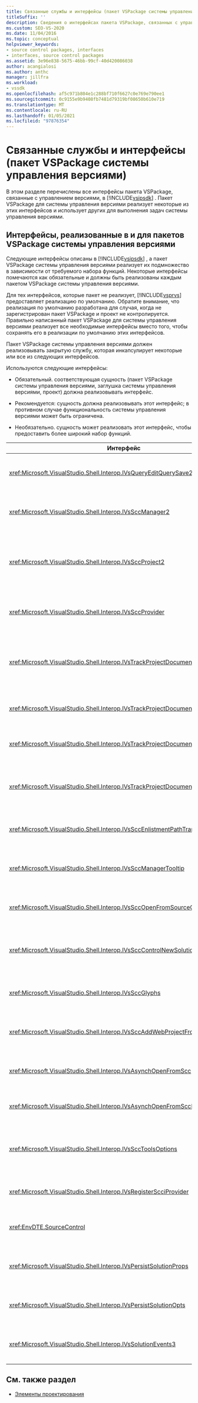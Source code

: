 ```yaml
---
title: Связанные службы и интерфейсы (пакет VSPackage системы управления версиями)
titleSuffix: ''
description: Сведения о интерфейсах пакета VSPackage, связанных с управлением версиями, в пакете SDK для Visual Studio. Пакет реализует некоторые интерфейсы и использует другие для системы управления версиями.
ms.custom: SEO-VS-2020
ms.date: 11/04/2016
ms.topic: conceptual
helpviewer_keywords:
- source control packages, interfaces
- interfaces, source control packages
ms.assetid: 3e96e838-5675-46bb-99cf-40d420086038
author: acangialosi
ms.author: anthc
manager: jillfra
ms.workload:
- vssdk
ms.openlocfilehash: af5c971b804e1c288bf710f6627c0e769e790ee1
ms.sourcegitcommit: 0c9155e9b9408fb7481d79319bf08650b610e719
ms.translationtype: MT
ms.contentlocale: ru-RU
ms.lasthandoff: 01/05/2021
ms.locfileid: "97876354"
---
```

# <a name="related-services-and-interfaces-source-control-vspackage"></a>Связанные службы и интерфейсы (пакет VSPackage системы управления версиями)

В этом разделе перечислены все интерфейсы пакета VSPackage, связанные с управлением версиями, в [!INCLUDE[vsipsdk](../../extensibility/includes/vsipsdk_md.md)] . Пакет VSPackage для системы управления версиями реализует некоторые из этих интерфейсов и использует других для выполнения задач системы управления версиями.

## <a name="interfaces-implemented-by-and-for-source-control-vspackages"></a>Интерфейсы, реализованные в и для пакетов VSPackage системы управления версиями

 Следующие интерфейсы описаны в [!INCLUDE[vsipsdk](../../extensibility/includes/vsipsdk_md.md)] , а пакет VSPackage системы управления версиями реализует их подмножество в зависимости от требуемого набора функций. Некоторые интерфейсы помечаются как обязательные и должны быть реализованы каждым пакетом VSPackage системы управления версиями.

 Для тех интерфейсов, которые пакет не реализует, [!INCLUDE[vsprvs](../../code-quality/includes/vsprvs_md.md)] предоставляет реализацию по умолчанию. Обратите внимание, что реализация по умолчанию разработана для случая, когда не зарегистрирован пакет VSPackage и проект не контролируется. Правильно написанный пакет VSPackage для системы управления версиями реализует все необходимые интерфейсы вместо того, чтобы сохранять его в реализации по умолчанию этих интерфейсов.

 Пакет VSPackage системы управления версиями должен реализовывать закрытую службу, которая инкапсулирует некоторые или все из следующих интерфейсов.

 Используются следующие интерфейсы:

- Обязательный. соответствующая сущность (пакет VSPackage системы управления версиями, заглушка системы управления версиями, проект) должна реализовывать интерфейс.

- Рекомендуется: сущность должна реализовывать этот интерфейс; в противном случае функциональность системы управления версиями может быть ограничена.

- Необязательно. сущность может реализовать этот интерфейс, чтобы предоставить более широкий набор функций.

| Интерфейс | Назначение | Реализовано | Применить? |
| - | - |--------------------------|-------------|
| <xref:Microsoft.VisualStudio.Shell.Interop.IVsQueryEditQuerySave2> | Редакторы вызывают этот интерфейс перед изменением или сохранением файла. Пакет VSPackage системы управления версиями может извлечь файл или отклонить операцию в случае сбоя при извлечении. | Пакет VSPackage системы управления версиями | Рекомендуется |
| <xref:Microsoft.VisualStudio.Shell.Interop.IVsSccManager2> | Этот интерфейс обеспечивает базовую функциональность управления версиями для проектов, таких как регистрация и Отмена регистрации проектов в системе управления версиями и предоставление поддержки основных глифов системы управления версиями. | Пакет VSPackage системы управления версиями | Обязательно |
| <xref:Microsoft.VisualStudio.Shell.Interop.IVsSccProject2> | Этот интерфейс получается из с <xref:Microsoft.VisualStudio.Shell.Interop.IVsHierarchy> помощью <xref:System.Runtime.InteropServices.Marshal.QueryInterface%2A> функции или путем простого приведения объекта, реализующего `IVsHierarchy` `IVsSccProject2` . Он используется для получения файлов в системе управления версиями в проекте или для формирования проекта текущего состояния или расположения системы управления версиями. | Проект | Обязательно |
| <xref:Microsoft.VisualStudio.Shell.Interop.IVsSccProvider> | Модуль интеграции использует этот интерфейс для задания текущего активного пакета VSPackage. | Пакет VSPackage системы управления версиями | Обязательно |
| <xref:Microsoft.VisualStudio.Shell.Interop.IVsTrackProjectDocuments2> | Этот интерфейс основан на модели подписки. Любой пакет VSPackage может дать сигнал о том, что он хочет получать события документа и быть в состоянии быть рекомендованным оболочкой для событий, которые будут выполняться. Он реализуется и обрабатывается методом [!INCLUDE[vsprvs](../../code-quality/includes/vsprvs_md.md)] , который, в свою очередь, передает события, реализующие интерфейс `IVsTrackProjectDocumentsEvents2` VSPackage. | Заглушка системы управления версиями | Обязательно |
| <xref:Microsoft.VisualStudio.Shell.Interop.IVsTrackProjectDocuments3> | Этот интерфейс обеспечивает пакетную обработку, синхронизированные операции чтения и записи, а также расширенный `OnQueryAddFiles` метод. | Заглушка системы управления версиями | Обязательно |
| <xref:Microsoft.VisualStudio.Shell.Interop.IVsTrackProjectDocumentsEvents2> | **Обозреватель решений** и проекты вызывают этот интерфейс при добавлении новых файлов в проекты или при переименовании или удалении файлов и папок из проектов. Пакет VSPackage системы управления версиями может извлечь файл проекта или отменить операцию. | Пакет VSPackage системы управления версиями | Рекомендуется |
| <xref:Microsoft.VisualStudio.Shell.Interop.IVsTrackProjectDocumentsEvents3> | **Обозреватель решений** и проекты вызывают этот интерфейс в ответ на вызовы методов интерфейса IVstrackProjectDocuments3. Пакет VSPackage системы управления версиями может выполнять Пакетированные операции, синхронизированные операции чтения и записи и работать с более сложным `OnQueryAddFiles` методом. | Пакет VSPackage системы управления версиями | Рекомендуется |
| <xref:Microsoft.VisualStudio.Shell.Interop.IVsSccEnlistmentPathTranslation> | Этот интерфейс обеспечивает поддержку управления прикреплениями для веб-проектов. | Пакет VSPackage системы управления версиями | Рекомендуется |
| <xref:Microsoft.VisualStudio.Shell.Interop.IVsSccManagerTooltip> | Этот интерфейс используется для получения подсказок для файлов, находящихся в системе управления версиями в проектах. | Пакет VSPackage системы управления версиями | Необязательно |
| <xref:Microsoft.VisualStudio.Shell.Interop.IVsSccOpenFromSourceControl> | Этот интерфейс обеспечивает поддержку расширения пространства имен. | Пакет VSPackage системы управления версиями | Необязательно |
| <xref:Microsoft.VisualStudio.Shell.Interop.IVsSccControlNewSolution> | Пакет VSPackage использует этот интерфейс для интеграции расширения пространства имен в диалоговые окна **Создание**, **Открытие** или **Сохранение** . Следовательно, проекты могут автоматически добавляться в систему управления версиями при создании или добавляться в систему управления версиями, когда действует операция сохранения. | Пакет VSPackage системы управления версиями | Необязательно |
| <xref:Microsoft.VisualStudio.Shell.Interop.IVsSccGlyphs> | Пакет VSPackage использует этот интерфейс для определения дополнительных глифов в качестве глифов системы управления версиями для узлов в **Обозреватель решений**. | Пакет VSPackage системы управления версиями | Необязательно |
| <xref:Microsoft.VisualStudio.Shell.Interop.IVsSccAddWebProjectFromSourceControl> | Этот интерфейс используется для диалогового окна **Добавление** веб-проектов. Он предоставляет методы для обзора расположения системы управления версиями и для открытия веб-проекта, ранее добавленного в репозиторий системы управления версиями в этом расположении. | Пакет VSPackage системы управления версиями | Рекомендуется |
| <xref:Microsoft.VisualStudio.Shell.Interop.IVsAsynchOpenFromScc> | Этот интерфейс обеспечивает поддержку асинхронной (фоновой) загрузки проектов из системы управления версиями. | Пакет VSPackage системы управления версиями | Необязательно |
| <xref:Microsoft.VisualStudio.Shell.Interop.IVsAsynchOpenFromSccProjectEvents> | Этот интерфейс позволяет проектам отслеживать ход выполнения асинхронной загрузки, инициированной <xref:Microsoft.VisualStudio.Shell.Interop.IVsAsynchOpenFromScc> . | Проект | Необязательно |
| <xref:Microsoft.VisualStudio.Shell.Interop.IVsSccToolsOptions> | Этот интерфейс позволяет интегрированной среде разработки запрашивать пакет VSPackage активного управления версиями. Интегрированная среда разработки запрашивает значения параметров системы управления версиями, которые имеют значение, даже если отсутствует зарегистрированный пакет VSPackage активного управления версиями. Этот интерфейс реализуется и обрабатывается [!INCLUDE[vsprvs](../../code-quality/includes/vsprvs_md.md)] . | Заглушка системы управления версиями | Обязательно |
| <xref:Microsoft.VisualStudio.Shell.Interop.IVsRegisterScciProvider> | Этот интерфейс используется при регистрации пакета VSPackage системы управления версиями. | Заглушка системы управления версиями | Обязательно |
| <xref:EnvDTE.SourceControl> | Этот интерфейс используется в службе автоматизации. Таким образом, он предоставляет только те функции, которые могут быть выполнены без отображения пользовательского интерфейса. | Пакет VSPackage системы управления версиями | Необязательно |
| <xref:Microsoft.VisualStudio.Shell.Interop.IVsPersistSolutionProps> | Этот интерфейс используется для сохранения параметров системы управления версиями в файле решения (SLN). К параметрам относятся расположение системы управления версиями и флаги состояния системы управления версиями. | Пакет VSPackage системы управления версиями | Рекомендуется |
| <xref:Microsoft.VisualStudio.Shell.Interop.IVsPersistSolutionOpts> | Этот интерфейс используется для сохранения параметров системы управления версиями в файле параметров решения (. suo). Это могут быть пользовательские параметры системы управления версиями, такие как расположение прикрепления текущего пользователя. | Пакет VSPackage системы управления версиями | Рекомендуется |
| <xref:Microsoft.VisualStudio.Shell.Interop.IVsSolutionEvents3> | Этот интерфейс используется для мониторинга событий, чтобы выполнять такие операции, как возврат файлов проекта перед закрытием решений, или получение новых файлов из системы управления версиями при открытии проекта. | Пакет VSPackage системы управления версиями | Рекомендуется |

## <a name="see-also"></a>См. также раздел
- [Элементы проектирования](../../extensibility/internals/source-control-vspackage-design-elements.md)
